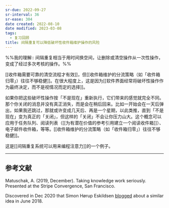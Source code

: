 ```yaml
---
sr-due: 2022-09-27
sr-interval: 36
sr-ease: 304
date created: 2022-08-10
date modified: 2023-03-08
tags:
  - 复习回顾
title: 间隔重复可以降低破坏性收件箱维护操作的风险
---
```


%%我的理解:: 间隔重复相当于用时间换空间，让删除或清空操作从一次性操作，变成了经过多次考核的操作。%%

[[收件箱需要可靠的清空流程才有效]]，但[[收件箱维护的分流策略（如「收件箱归零」）往往不够稳健]]。在很大程度上，这是因为[[软件界面经常将破坏性操作作为最终决定，而不是视情况而定的选择]]。

如果你把这些破坏性操作按「不是现在」重新执行，它们带来的感觉就完全不同。那个你关闭的消息并没有真正消失，而是会在稍后回来。比如一开始会在一天后弹出，如果我还跳过，那就或许变成几天后、再是一个星期，以此类推，直到「不是现在」变为真正的「关闭」，但这样的「关闭」不会让你压力山大。这个概念可以应用于任务队列、阅读列表（[[为有潜在价值的参考引用建立一个阅读收件箱]]）、电子邮件收件箱，等等。[[收件箱维护的分流策略（如「收件箱归零」）往往不够稳健]]。

这是[[间隔重复系统可以用来编程注意力]]的一个例子。

___

## 参考文献

Matuschak, A. (2019, December). Taking knowledge work seriously. Presented at the Stripe Convergence, San Francisco.

Discovered in Dec 2020 that Simon Hørup Eskildsen [blogged](https://sirupsen.com/playlists/) about a similar idea in June 2018.
